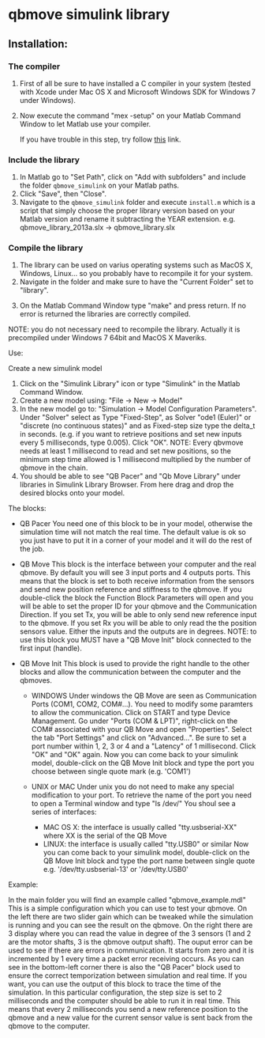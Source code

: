 # qbmove simulink library

## Installation:

### The compiler

1.  First of all be sure to have installed a C compiler in your system
    (tested with Xcode under Mac OS X and Microsoft Windows SDK for
    Windows 7 under Windows).
2.  Now execute the command "mex -setup" on your Matlab Command Window
    to let Matlab use your compiler.

    If you have trouble in this step, try follow
    [this](http://www.mathworks.it/it/help/matlab/matlab_external/what-you-need-to-build-mex-files.html) link.

### Include the library

1.  In Matlab go to "Set Path", click on "Add with subfolders" and include
    the folder `qbmove_simulink` on your Matlab paths.
2.  Click "Save", then "Close".
3.  Navigate to the `qbmove_simulink` folder and execute `install.m` which is
    a script that simply choose the proper library version based on your Matlab
    version and rename it subtracting the YEAR extension.
    e.g.  qbmove_library_2013a.slx -> qbmove_library.slx


### Compile the library

1.  The library can be used on varius operating systems such as MacOS X,
    Windows, Linux... so you probably have to recompile it for your system.
2.  Navigate in the folder and make sure to have the "Current Folder" set
    to "library".
3)  On the Matlab Command Window type "make" and press return. If no error
    is returned the libraries are correctly compiled.

NOTE: you do not necessary need to recompile the library. Actually it is
precompiled under Windows 7 64bit and MacOS X Maveriks.



Use:

Create a new simulink model
1)  Click on the "Simulink Library" icon or type "Simulink" in the Matlab
    Command Window.
2)  Create a new model using: "File -> New -> Model"
3)  In the new model go to: "Simulation -> Model Configuration Parameters".
    Under "Solver" select as Type "Fixed-Step", as Solver "ode1 (Euler)" or
    "discrete (no continuous states)" and as Fixed-step size type the
    delta_t in seconds. (e.g. if you want to retrieve positions and set new
    inputs every 5 milliseconds, type 0.005). Click "OK".
    NOTE: Every qbvmove needs at least 1 millisecond to read and set new
    positions, so the minimum step time allowed is 1 millisecond multiplied
    by the number of qbmove in the chain.
4)  You should be able to see "QB Pacer" and "Qb Move Library" under
    libraries in Simulink Library Browser. From here drag and drop the
    desired blocks onto your model.

The blocks:

- QB Pacer
    You need one of this block to be in your model, otherwise the
    simulation time will not match the real time. The default value is ok
    so you just have to put it in a corner of your model and it will do the
    rest of the job.

- QB Move
    This block is the interface between your computer and the real qbmove.
    By default you will see 3 input ports and 4 outputs ports. This means
    that the block is set to both receive information from the sensors
    and send new position reference and stiffness to the qbmove.
    If you double-click the block the Function Block Parameters will open
    and you will be able to set the proper ID for your qbmove and the
    Communication Direction. If you set Tx, you will be able to only send
    new reference input to the qbmove. If you set Rx you will be able to
    only read the the position sensors value.
    Either the inputs and the outputs are in degrees.
    NOTE: to use this block you MUST have a "QB Move Init" block connected
    to the first input (handle).

- QB Move Init
    This block is used to provide the right handle to the other blocks
    and allow the communication between the computer and the qbmoves.
    - WINDOWS
        Under windows the QB Move are seen as Communication Ports (COM1,
        COM2, COM#...).
        You need to modify some paramters to allow the communication.
        Click on START and type Device Management.
        Go under "Ports (COM & LPT)", right-click on the COM# associated
        with your QB Move and open "Properties".
        Select the tab "Port Settings" and click on "Advanced...".
        Be sure to set a port number within 1, 2, 3 or 4 and a "Latency"
        of 1 millisecond. Click "OK" and "OK" again.
        Now you can come back to your simulink model, double-click on the
        QB Move Init block and type the port you choose between single
        quote mark (e.g. 'COM1')
        
    - UNIX or MAC
        Under unix you do not need to make any special modification to
        your port.
        To retrieve the name of the port you need to open a Terminal
        window and type "ls /dev/"
        You shoul see a series of interfaces:
         - MAC OS X: the interface is usually called "tty.usbserial-XX"
           where XX is the serial of the QB Move
         - LINUX: the interface is usually called "tty.USB0" or similar
        Now you can come back to your simulink model, double-click on the
        QB Move Init block and type the port name between single quote
        e.g. '/dev/tty.usbserial-13' or '/dev/tty.USB0'


Example:

In the main folder you will find an example called "qbmove_example.mdl"
This is a simple configuration which you can use to test your qbmove.
On the left there are two slider gain which can be tweaked while the
simulation is running and you can see the result on the qbmove.
On the right there are 3 display where you can read the value in degree of
the 3 sensors (1 and 2 are the motor shafts, 3 is the qbmove output shaft).
The ouput error can be used to see if there are errors in communication.
It starts from zero and it is incremented by 1 every time a packet error
receiving occurs.
As you can see in the bottom-left corner there is also the "QB Pacer" block
used to ensure the correct temporization between simulation and real time.
If you want, you can use the output of this block to trace the time of the
simulation.
In this particular configuration, the step size is set to 2 milliseconds
and the computer should be able to run it in real time. This means that
every 2 milliseconds you send a new reference position to the qbmove and a
new value for the current sensor value is sent back from the qbmove to the
computer.

